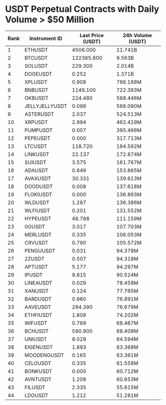 # USDT Perpetual Contracts with Daily Volume > $50 Million

| Rank | Instrument ID | Last Price (USDT) | 24h Volume (USDT) |
|------|---------------|-------------------|-------------------|
| 1 | ETHUSDT | 4506.000 | 11.741B |
| 2 | BTCUSDT | 122385.600 | 9.563B |
| 3 | SOLUSDT | 229.300 | 2.014B |
| 4 | DOGEUSDT | 0.252 | 1.371B |
| 5 | XPLUSDT | 0.908 | 786.188M |
| 6 | BNBUSDT | 1149.100 | 722.393M |
| 7 | OKBUSDT | 224.480 | 568.446M |
| 8 | JELLYJELLYUSDT | 0.099 | 566.090M |
| 9 | ASTERUSDT | 2.037 | 524.513M |
| 10 | XRPUSDT | 2.994 | 462.419M |
| 11 | PUMPUSDT | 0.007 | 395.466M |
| 12 | PEPEUSDT | 0.000 | 317.713M |
| 13 | LTCUSDT | 118.720 | 184.592M |
| 14 | LINKUSDT | 22.137 | 172.874M |
| 15 | SUIUSDT | 3.575 | 161.767M |
| 16 | ADAUSDT | 0.849 | 153.865M |
| 17 | AVAXUSDT | 30.331 | 139.613M |
| 18 | DOODUSDT | 0.008 | 137.618M |
| 19 | FLOKIUSDT | 0.000 | 136.893M |
| 20 | WLDUSDT | 1.287 | 136.386M |
| 21 | WLFIUSDT | 0.201 | 131.552M |
| 22 | HYPEUSDT | 48.788 | 111.159M |
| 23 | 0GUSDT | 3.017 | 107.703M |
| 24 | MERLUSDT | 0.335 | 106.053M |
| 25 | CRVUSDT | 0.790 | 105.572M |
| 26 | PENGUUSDT | 0.031 | 94.378M |
| 27 | 2ZUSDT | 0.507 | 94.318M |
| 28 | APTUSDT | 5.177 | 94.297M |
| 29 | IPUSDT | 9.815 | 90.524M |
| 30 | LINEAUSDT | 0.029 | 78.458M |
| 31 | XANUSDT | 0.124 | 77.765M |
| 32 | BARDUSDT | 0.960 | 76.891M |
| 33 | AAVEUSDT | 284.390 | 76.679M |
| 34 | ETHFIUSDT | 1.808 | 74.202M |
| 35 | WIFUSDT | 0.769 | 68.467M |
| 36 | BCHUSDT | 590.900 | 68.408M |
| 37 | UNIUSDT | 8.029 | 64.594M |
| 38 | EIGENUSDT | 1.893 | 63.368M |
| 39 | MOODENGUSDT | 0.165 | 63.361M |
| 40 | CELOUSDT | 0.335 | 61.558M |
| 41 | BONKUSDT | 0.000 | 60.712M |
| 42 | AVNTUSDT | 1.208 | 60.653M |
| 43 | FILUSDT | 2.335 | 55.615M |
| 44 | LDOUSDT | 1.212 | 51.281M |
